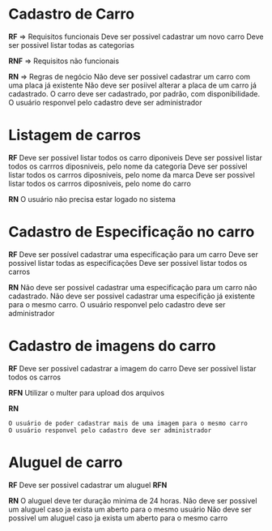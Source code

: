 # Cadastro de Carro

**RF** => Requisitos funcionais
    Deve ser possivel cadastrar um novo carro
    Deve ser possivel listar todas as categorias

**RNF** => Requisitos não funcionais


**RN** => Regras de negócio
    Não deve ser possivel cadastrar um carro com uma placa já existente
    Não deve ser posiivel alterar a placa de um carro já cadastrado.
    O carro deve ser cadastrado, por padrão, com disponibilidade.
    O usuário responvel pelo cadastro deve ser administrador

# Listagem de carros

**RF**
    Deve ser possivel listar todos os carro diponiveis
    Deve ser possivel listar todos os carrros diposniveis, pelo nome da categoria
    Deve ser possivel listar todos os carrros diposniveis, pelo nome da marca
    Deve ser possivel listar todos os carrros diposniveis, pelo nome do carro

**RN**
    O usuário não precisa estar logado no sistema

# Cadastro de Especificação no carro

**RF**
    Deve ser possível cadastrar uma especificação para um carro
    Deve ser possivel listar todas as especificações
    Deve ser possivel listar todos os carros

**RN**
    Não deve ser possivel cadastrar uma especificação para um carro não cadastrado.
    Não deve ser possivel cadastrar uma especifição já existente para o mesmo carro.
    O usuário responvel pelo cadastro deve ser administrador


# Cadastro de imagens do carro

**RF**
    Deve ser possivel cadastrar a imagem do carro
    Deve ser possivel listar todos os carros

**RFN**
    Utilizar o multer para upload dos arquivos

**RN**

    O usuário de poder cadastrar mais de uma imagem para o mesmo carro
    O usuário responvel pelo cadastro deve ser administrador

# Aluguel de carro

**RF**
    Deve ser possivel cadastrar um aluguel
**RFN**

**RN**
    O aluguel deve ter duração minima de 24 horas.
    Não deve ser possivel um aluguel caso ja exista um aberto para o mesmo usuário
    Não deve ser possivel um aluguel caso ja exista um aberto para o mesmo carro


    


